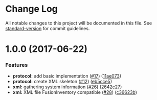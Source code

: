 # Change Log

All notable changes to this project will be documented in this file. See [standard-version](https://github.com/conventional-changelog/standard-version) for commit guidelines.

<a name="1.0.0"></a>
# 1.0.0 (2017-06-22)


### Features

* **protocol:** add basic implementation  ([#17](https://github.com/flyve-mdm/flyve-mdm-web-ui/issues/17)) ([11ae073](https://github.com/flyve-mdm/flyve-mdm-web-ui/commit/11ae073))
* **protocol:** create XML skeleton ([#12](https://github.com/flyve-mdm/flyve-mdm-web-ui/issues/12)) ([eb5cce5](https://github.com/flyve-mdm/flyve-mdm-web-ui/commit/eb5cce5))
* **xml:** gathering system information ([#26](https://github.com/flyve-mdm/flyve-mdm-web-ui/issues/26)) ([2642c27](https://github.com/flyve-mdm/flyve-mdm-web-ui/commit/2642c27))
* **xml:** XML file FusionInventory compatible ([#28](https://github.com/flyve-mdm/flyve-mdm-web-ui/issues/28)) ([c36623b](https://github.com/flyve-mdm/flyve-mdm-web-ui/commit/c36623b))
